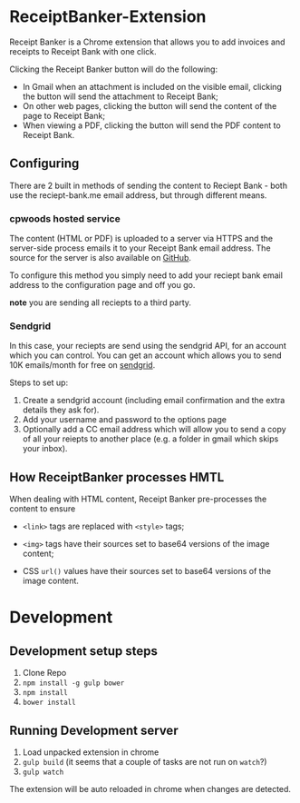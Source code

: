 # ReceiptBanker-Extension
Receipt Banker is a Chrome extension that allows you to add invoices and receipts to Receipt Bank with one click.

Clicking the Receipt Banker button will do the following:

- In Gmail when an attachment is included on the visible email, clicking the button will send the attachment to Receipt Bank;
- On other web pages, clicking the button will send the content of the page to Receipt Bank;
- When viewing a PDF, clicking the button will send the PDF content to Receipt Bank.

## Configuring
There are 2 built in methods of sending the content to Reciept Bank - both use the reciept-bank.me email address, but through different means.

### cpwoods hosted service
The content (HTML or PDF) is uploaded to a server via HTTPS and the server-side process emails it to your Receipt Bank email address. The source for the server is also available on [GitHub](https://github.com/cpwood/ReceiptBanker-Server/).

To configure this method you simply need to add your reciept bank email address to the configuration page and off you go.

**note** you are sending all reciepts to a third party.

### Sendgrid
In this case, your reciepts are send using the sendgrid API, for an account which you can control. You can get an account which allows you to send 10K emails/month for free on [sendgrid](https://sendgrid.com/).

Steps to set up:
1. Create a sendgrid account (including email confirmation and the extra details they ask for).
2. Add your username and password to the options page
3. Optionally add a CC email address which will allow you to send a copy of all your reiepts to another place (e.g. a folder in gmail which skips your inbox).

## How ReceiptBanker processes HMTL
When dealing with HTML content, Receipt Banker pre-processes the content to ensure

- ```<link>``` tags are replaced with ```<style>``` tags;

- ```<img>``` tags have their sources set to base64 versions of the image content;

- CSS ```url()``` values have their sources set to base64 versions of the image content.

# Development

## Development setup steps

1. Clone Repo
2. `npm install -g gulp bower`
3. `npm install`
4. `bower install`

## Running Development server

1. Load unpacked extension in chrome
2. `gulp build` (it seems that a couple of tasks are not run on `watch`?)
3. `gulp watch`

The extension will be auto reloaded in chrome when changes are detected.